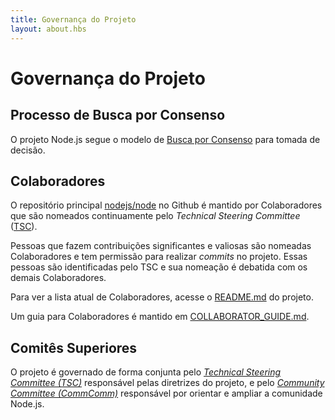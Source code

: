 ```yaml
---
title: Governança do Projeto
layout: about.hbs
---
```


# Governança do Projeto

## Processo de Busca por Consenso

O projeto Node.js segue o modelo de [Busca por Consenso][] para tomada de decisão.

## Colaboradores

O repositório principal [nodejs/node][] no Github é mantido por Colaboradores
que são nomeados continuamente pelo _Technical Steering Committee_ ([TSC][]).

Pessoas que fazem contribuições significantes e valiosas são nomeadas Colaboradores
e tem permissão para realizar _commits_ no projeto. Essas pessoas são identificadas
pelo TSC e sua nomeação é debatida com os demais Colaboradores.

Para ver a lista atual de Colaboradores, acesse o [README.md][] do projeto.

Um guia para Colaboradores é mantido em [COLLABORATOR_GUIDE.md][].

## Comitês Superiores

O projeto é governado de forma conjunta pelo _[Technical Steering Committee (TSC)][]_
responsável pelas diretrizes do projeto, e pelo _[Community Committee (CommComm)][]_
responsável por orientar e ampliar a comunidade Node.js.

[COLLABORATOR_GUIDE.md]: https://github.com/nodejs/node/blob/master/COLLABORATOR_GUIDE.md
[Community Committee (CommComm)]: https://github.com/nodejs/community-committee/blob/master/Community-Committee-Charter.md
[Busca por Consenso]: https://en.wikipedia.org/wiki/Consensus-seeking_decision-making
[README.md]: https://github.com/nodejs/node/blob/master/README.md#current-project-team-members
[Technical Steering Committee (TSC)]: https://github.com/nodejs/TSC/blob/master/TSC-Charter.md
[TSC]: https://github.com/nodejs/TSC
[nodejs/node]: https://github.com/nodejs/node
